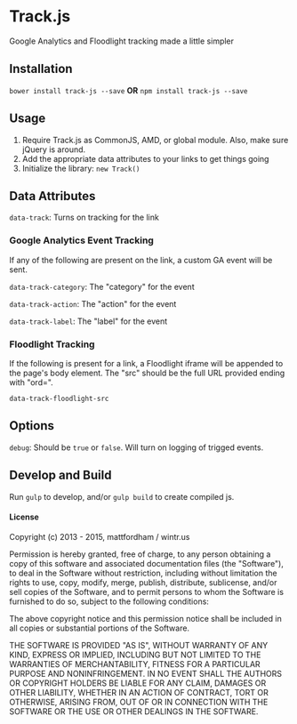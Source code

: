 # Track.js

Google Analytics and Floodlight tracking made a little simpler

## Installation

`bower install track-js --save` **OR** `npm install track-js --save`

## Usage

1. Require Track.js as CommonJS, AMD, or global module. Also, make sure jQuery is around.
2. Add the appropriate data attributes to your links to get things going
3. Initialize the library: `new Track()`

## Data Attributes 

`data-track`: Turns on tracking for the link

### Google Analytics Event Tracking

If any of the following are present on the link, a custom GA event will be sent. 

`data-track-category`: The "category" for the event

`data-track-action`: The "action" for the event

`data-track-label`: The "label" for the event

### Floodlight Tracking

If the following is present for a link, a Floodlight iframe will be appended to the page's body element. The "src" should be the full URL provided ending with "ord=". 

`data-track-floodlight-src` 

## Options

`debug`: Should be `true` or `false`. Will turn on logging of trigged events.

## Develop and Build

Run `gulp` to develop, and/or `gulp build` to create compiled js.

#### License

Copyright (c) 2013 - 2015, mattfordham / wintr.us

Permission is hereby granted, free of charge, to any person obtaining a copy
of this software and associated documentation files (the "Software"), to deal
in the Software without restriction, including without limitation the rights
to use, copy, modify, merge, publish, distribute, sublicense, and/or sell
copies of the Software, and to permit persons to whom the Software is
furnished to do so, subject to the following conditions:

The above copyright notice and this permission notice shall be included in
all copies or substantial portions of the Software.

THE SOFTWARE IS PROVIDED "AS IS", WITHOUT WARRANTY OF ANY KIND, EXPRESS OR
IMPLIED, INCLUDING BUT NOT LIMITED TO THE WARRANTIES OF MERCHANTABILITY,
FITNESS FOR A PARTICULAR PURPOSE AND NONINFRINGEMENT. IN NO EVENT SHALL THE
AUTHORS OR COPYRIGHT HOLDERS BE LIABLE FOR ANY CLAIM, DAMAGES OR OTHER
LIABILITY, WHETHER IN AN ACTION OF CONTRACT, TORT OR OTHERWISE, ARISING FROM,
OUT OF OR IN CONNECTION WITH THE SOFTWARE OR THE USE OR OTHER DEALINGS IN
THE SOFTWARE.